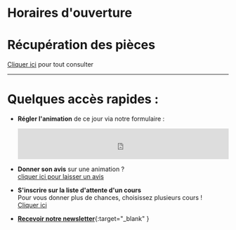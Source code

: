 # Horaires d'ouverture   
# Récupération des pièces
[Cliquer ici](recuperation_pieces) pour tout consulter  

---


# Quelques accès rapides :   

- **Régler l'animation** de ce jour via notre formulaire :  
  <iframe id="haWidget" allowtransparency="true" src="https://www.helloasso.com/associations/fans-de-terre/evenements/reglement-libre/widget-bouton" style="width: 100%; height: 70px; border: none;"></iframe>    
  

- **Donner son avis** sur une animation ?        
  [cliquer ici pour laisser un avis](https://g.page/fansdeterre/review?gm)  

- **S'inscrire sur la liste d'attente d'un cours**   
  Pour vous donner plus de chances, choisissez plusieurs cours !   
  [Cliquer ici](https://forms.gle/RcWEHegz6js46Y7i8)    
  
- [**Recevoir notre newsletter**](https://docs.google.com/forms/d/e/1FAIpQLScDnAGxa7UlusJ0sVcahW_FnYDXCc4BQsAE5W8vGXzb9_z4pg/viewform?entry.1318731939&entry.625861564&entry.1682638982&entry.1661862399&entry.635975601){:target="_blank" }






